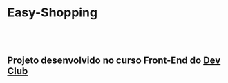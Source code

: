 <h1> Easy-Shopping </h1>
</br>
</br>
<h2> Projeto desenvolvido no curso Front-End do <a href="https://rodolfomori.com.br/devclub">Dev Club</a></h2>
